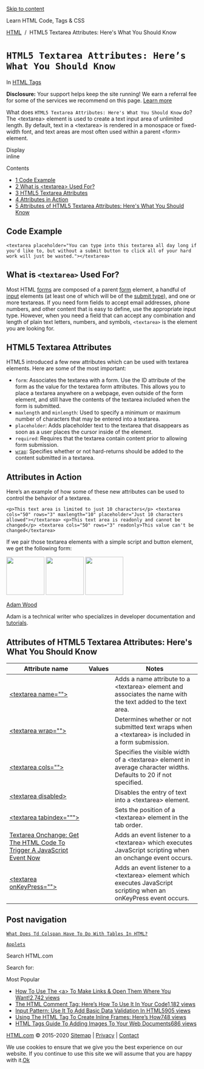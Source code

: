 <a href="#site-main" class="skip-link screen-reader-text">Skip to content</a>



[](https://html.com/)

Learn HTML Code, Tags & CSS

[HTML](https://html.com/)  /  HTML5 Textarea Attributes: Here's What You Should Know

`HTML5 Textarea Attributes: Here’s What You Should Know`
========================================================

In <span class="post-meta-category">[HTML Tags](https://html.com/tags/)</span>

**Disclosure:** Your support helps keep the site running! We earn a referral fee for some of the services we recommend on this page. [Learn more](https://html.com/disclosure/)

What does `HTML5 Textarea Attributes: Here's What You Should Know` do?  
The &lt;textarea&gt; element is used to create a text input area of unlimited length. By default, text in a &lt;textarea&gt; is rendered in a monospace or fixed-width font, and text areas are most often used within a parent &lt;form&gt; element.

Display  
inline

Contents

-   [<span class="toc_number toc_depth_1">1</span> Code Example](#Code_Example)
-   [<span class="toc_number toc_depth_1">2</span> What is &lt;textarea&gt; Used For?](#What_is_lttextareagt_Used_For)
-   [<span class="toc_number toc_depth_1">3</span> HTML5 Textarea Attributes](#HTML5_Textarea_Attributes)
-   [<span class="toc_number toc_depth_1">4</span> Attributes in Action](#Attributes_in_Action)
-   [<span class="toc_number toc_depth_1">5</span> Attributes of HTML5 Textarea Attributes: Here's What You Should Know](#Attributes_of_HTML5_Textarea_Attributes_Heres_What_You_Should_Know)

<span id="Code_Example">Code Example</span>
-------------------------------------------

    <textarea placeholder="You can type into this textarea all day long if you'd like to, but without a submit button to click all of your hard work will just be wasted."></textarea>

<span class="underline"></span>

<span id="What_is_lttextareagt_Used_For">What is `<textarea>` Used For?</span>
------------------------------------------------------------------------------

Most HTML [forms](https://html.com/forms/) are composed of a parent [form](https://html.com/forms/) element, a handful of [input](https://html.com/tags/input/) elements (at least one of which will be of the [submit type](https://html.com/attributes/input-type/)), and one or more textareas. If you need form fields to accept email addresses, phone numbers, and other content that is easy to define, use the appropriate input type. However, when you need a field that can accept any combination and length of plain text letters, numbers, and symbols, `<textarea>` is the element you are looking for.

<span id="HTML5_Textarea_Attributes">HTML5 Textarea Attributes</span>
---------------------------------------------------------------------

HTML5 introduced a few new attributes which can be used with textarea elements. Here are some of the most important:

-   `form`: Associates the textarea with a form. Use the ID attribute of the form as the value for the textarea form attributes. This allows you to place a textarea anywhere on a webpage, even outside of the form element, and still have the contents of the textarea included when the form is submitted.
-   `maxlength` and `minlength`: Used to specify a minimum or maximum number of characters that may be entered into a textarea.
-   `placeholder`: Adds placeholder text to the textarea that disappears as soon as a user places the cursor inside of the element.
-   `required`: Requires that the textarea contain content prior to allowing form submission.
-   [`wrap`](https://html.com/attributes/textarea-wrap/): Specifies whether or not hard-returns should be added to the content submitted in a textarea.

<span id="Attributes_in_Action">Attributes in Action</span>
-----------------------------------------------------------

Here’s an example of how some of these new attributes can be used to control the behavior of a textarea.

    <p>This text area is limited to just 10 characters</p> <textarea cols="50" rows="3" maxlength="10" placeholder="Just 10 characters allowed"></textarea> <p>This text area is readonly and cannot be changed</p> <textarea cols="50" rows="3" readonly>This value can't be changed</textarea> 

If we pair those textarea elements with a simple script and button element, we get the following form:

<img src="http://html.com/wp-content/plugins/a3-lazy-load/assets/images/lazy_placeholder.gif" class="lazy lazy-hidden avatar avatar-100 photo" width="100" height="100" />

<img src="http://html.com/wp-content/plugins/a3-lazy-load/assets/images/lazy_placeholder.gif" class="lazy lazy-hidden avatar avatar-100 photo" width="100" height="100" />

<img src="https://secure.gravatar.com/avatar/3af4194cc38fbc6d4e68fbe7536347d5?s=100&amp;d=mm&amp;r=g" class="avatar avatar-100 photo" srcset="https://secure.gravatar.com/avatar/3af4194cc38fbc6d4e68fbe7536347d5?s=200&amp;d=mm&amp;r=g 2x" width="100" height="100" />

[Adam Wood](https://html.com/author/html/)

<span class="fn">Adam is a technical writer who specializes in developer documentation and [tutorials](https://html.com/).</span>

[<span class="saboxplugin-icon-grey saboxplugin-icon-linkedin"></span>](https://www.linkedin.com/in/adammichaelwood)

<span id="tho-end-content" style="display: block; visibility: hidden;"></span>

<span id="Attributes_of_HTML5_Textarea_Attributes_Heres_What_You_Should_Know">Attributes of HTML5 Textarea Attributes: Here's What You Should Know</span>
---------------------------------------------------------------------------------------------------------------------------------------------------------

<table><thead><tr class="header"><th>Attribute name</th><th>Values</th><th>Notes</th></tr></thead><tbody><tr class="odd"><td><a href="https://html.com/attributes/textarea-name/" class="linked-name">&lt;textarea name=""&gt;</a><br />
</td><td></td><td>Adds a name attribute to a &lt;textarea&gt; element and associates the name with the text added to the text area.</td></tr><tr class="even"><td><a href="https://html.com/attributes/textarea-wrap/" class="linked-name">&lt;textarea wrap=""&gt;</a><br />
</td><td></td><td>Determines whether or not submitted text wraps when a &lt;textarea&gt; is included in a form submission.</td></tr><tr class="odd"><td><a href="https://html.com/attributes/textarea-cols/" class="linked-name">&lt;textarea cols=""&gt;</a><br />
</td><td></td><td>Specifies the visible width of a &lt;textarea&gt; element in average character widths. Defaults to 20 if not specified.</td></tr><tr class="even"><td><a href="https://html.com/attributes/textarea-disabled/" class="linked-name">&lt;textarea disabled&gt;</a><br />
</td><td></td><td>Disables the entry of text into a &lt;textarea&gt; element.</td></tr><tr class="odd"><td><a href="https://html.com/attributes/textarea-tabindex/" class="linked-name">&lt;textarea tabindex="""&gt;</a><br />
</td><td></td><td>Sets the position of a &lt;textarea&gt; element in the tab order.</td></tr><tr class="even"><td><a href="https://html.com/attributes/textarea-onchange/" class="linked-name">Textarea Onchange: Get The HTML Code To Trigger A JavaScript Event Now</a><br />
</td><td></td><td>Adds an event listener to a &lt;textarea&gt; which executes JavaScript scripting when an onchange event occurs.</td></tr><tr class="odd"><td><a href="https://html.com/attributes/textarea-onkeypress/" class="linked-name">&lt;textarea onKeyPress=""&gt;</a><br />
</td><td></td><td>Adds an event listener to a &lt;textarea&gt; element which executes JavaScript scripting when an onKeyPress event occurs.</td></tr></tbody></table>

Post navigation
---------------

[<span class="nav-link-label"><span class="genericon genericon-previous"></span></span>`What Does Td Colspan Have To Do With Tables In HTML?`](https://html.com/attributes/td-colspan/)

[`Applets`<span class="nav-link-label"><span class="genericon genericon-next"></span></span>](https://html.com/applets/)

Search HTML.com

<span class="screen-reader-text">Search for:</span>

Most Popular

-   <a href="https://html.com/attributes/a-target/" class="popular_posts_bars_link">How To Use The &lt;a&gt; To Make Links &amp; Open Them Where You Want!</a><span class="popular_posts_bars_comment_count_hold"><a href="https://html.com/attributes/a-target/#comments" class="popular_posts_bars_comment_count">2,742 views</a><span class="popular_posts_bars_comment_count_triangle"></span></span>
-   <a href="https://html.com/tags/comment-tag/" class="popular_posts_bars_link">The HTML Comment Tag: Here’s How To Use It In Your Code</a><span class="popular_posts_bars_comment_count_hold"><a href="https://html.com/tags/comment-tag/#comments" class="popular_posts_bars_comment_count">1,182 views</a><span class="popular_posts_bars_comment_count_triangle"></span></span>
-   <a href="https://html.com/attributes/input-pattern/" class="popular_posts_bars_link">Input Pattern: Use It To Add Basic Data Validation In HTML5</a><span class="popular_posts_bars_comment_count_hold"><a href="https://html.com/attributes/input-pattern/#comments" class="popular_posts_bars_comment_count">905 views</a><span class="popular_posts_bars_comment_count_triangle"></span></span>
-   <a href="https://html.com/tags/iframe/" class="popular_posts_bars_link">Using The HTML Tag To Create Inline Frames: Here’s How</a><span class="popular_posts_bars_comment_count_hold"><a href="https://html.com/tags/iframe/#comments" class="popular_posts_bars_comment_count">748 views</a><span class="popular_posts_bars_comment_count_triangle"></span></span>
-   <a href="https://html.com/tags/img/" class="popular_posts_bars_link">HTML Tags Guide To Adding Images To Your Web Documents</a><span class="popular_posts_bars_comment_count_hold"><a href="https://html.com/tags/img/#comments" class="popular_posts_bars_comment_count">686 views</a><span class="popular_posts_bars_comment_count_triangle"></span></span>

[HTML.com](https://html.com/) © 2015-2020 [Sitemap](https://html.com/sitemap/) | [Privacy](https://html.com/privacy/) | [Contact](https://html.com/contact/)

<span id="cn-notice-text" class="cn-text-container">We use cookies to ensure that we give you the best experience on our website. If you continue to use this site we will assume that you are happy with it.</span><span id="cn-notice-buttons" class="cn-buttons-container"><a href="#" id="cn-accept-cookie" class="cn-set-cookie cn-button bootstrap button">Ok</a></span><a href="javascript:void(0);" id="cn-close-notice" class="cn-close-icon"></a>

